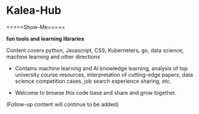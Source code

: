 # Kalea-Hub
=====Show-Me=====

**fun tools and learning libraries**

Content covers python, Javascript, CSS, Kuberneters, go, data science, machine learning and other directions

- Contains machine learning and AI knowledge learning, analysis of top university course resources, interpretation of cutting-edge papers, data science competition cases, job search experience sharing, etc.

- Welcome to browse this code base and share and grow together.

(Follow-up content will continue to be added)



